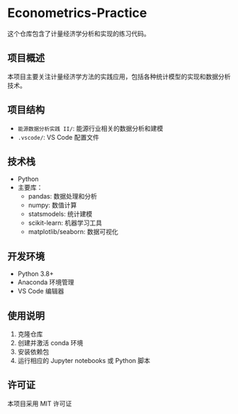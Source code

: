# Econometrics-Practice

这个仓库包含了计量经济学分析和实现的练习代码。

## 项目概述

本项目主要关注计量经济学方法的实践应用，包括各种统计模型的实现和数据分析技术。

## 项目结构

- `能源数据分析实践 II/`: 能源行业相关的数据分析和建模
- `.vscode/`: VS Code 配置文件

## 技术栈

- Python
- 主要库：
  - pandas: 数据处理和分析
  - numpy: 数值计算
  - statsmodels: 统计建模
  - scikit-learn: 机器学习工具
  - matplotlib/seaborn: 数据可视化

## 开发环境

- Python 3.8+
- Anaconda 环境管理
- VS Code 编辑器

## 使用说明

1. 克隆仓库
2. 创建并激活 conda 环境
3. 安装依赖包
4. 运行相应的 Jupyter notebooks 或 Python 脚本

## 许可证

本项目采用 MIT 许可证
